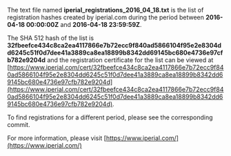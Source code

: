 The text file named **iperial_registrations_2016_04_18.txt** is the list of registration hashes created by iperial.com during the period between **2016-04-18 00:00:00Z** and **2016-04-18 23:59:59Z**.

The SHA 512 hash of the list is **32fbeefce434c8ca2ea4117866e7b72ecc9f840ad5866104f95e2e8304dd6245c51f0d7dee41a3889ca8ea18899b8342dd69145bc680e4736e97cfb782e9204d** and the registration certificate for the list can be viewed at [https://www.iperial.com/cert/32fbeefce434c8ca2ea4117866e7b72ecc9f840ad5866104f95e2e8304dd6245c51f0d7dee41a3889ca8ea18899b8342dd69145bc680e4736e97cfb782e9204d](https://www.iperial.com/cert/32fbeefce434c8ca2ea4117866e7b72ecc9f840ad5866104f95e2e8304dd6245c51f0d7dee41a3889ca8ea18899b8342dd69145bc680e4736e97cfb782e9204d).

To find registrations for a different period, please see the corresponding commit.

For more information, please visit [https://www.iperial.com/](https://www.iperial.com/)
